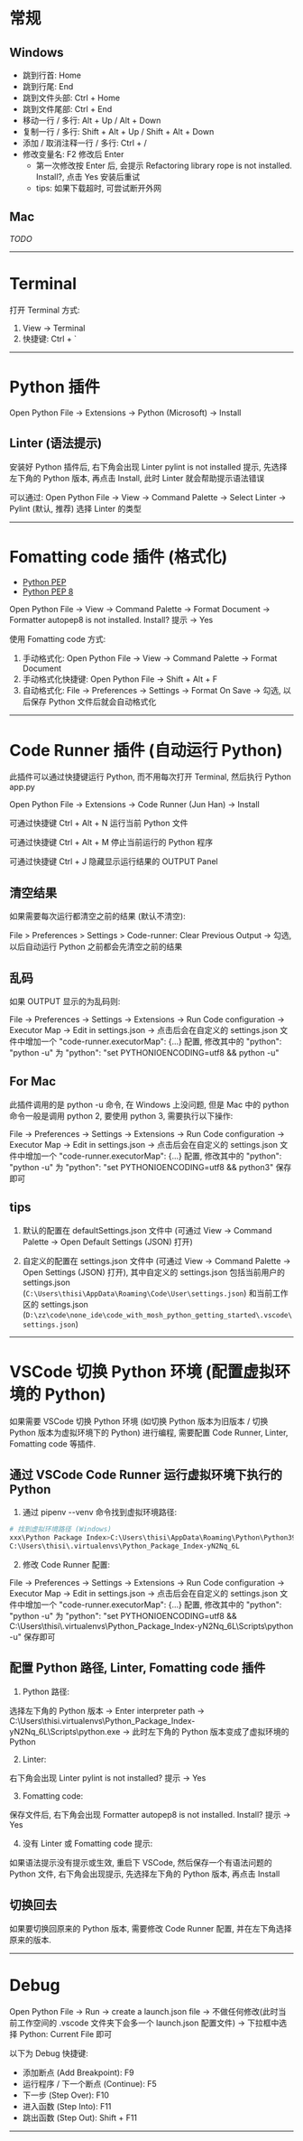 
# 常规

## Windows

- 跳到行首: Home
- 跳到行尾: End
- 跳到文件头部: Ctrl + Home
- 跳到文件尾部: Ctrl + End
- 移动一行 / 多行: Alt + Up / Alt + Down
- 复制一行 / 多行: Shift + Alt + Up / Shift + Alt + Down
- 添加 / 取消注释一行 / 多行: Ctrl + /
- 修改变量名: F2 修改后 Enter
  - 第一次修改按 Enter 后, 会提示 Refactoring library rope is not installed. Install?, 点击 Yes 安装后重试
  - tips: 如果下载超时, 可尝试断开外网

## Mac

_TODO_

---

# Terminal

打开 Terminal 方式:

1. View -> Terminal
2. 快捷键: Ctrl + `

---

# Python 插件

Open Python File -> Extensions -> Python (Microsoft) -> Install

## Linter (语法提示)

安装好 Python 插件后, 右下角会出现 Linter pylint is not installed 提示, 先选择左下角的 Python 版本, 再点击 Install, 此时 Linter 就会帮助提示语法错误

可以通过: Open Python File -> View -> Command Palette -> Select Linter -> Pylint (默认, 推荐) 选择 Linter 的类型

---

# Fomatting code 插件 (格式化)

- [Python PEP](https://www.python.org/dev/peps/)
- [Python PEP 8](https://www.python.org/dev/peps/pep-0008/)

Open Python File -> View -> Command Palette -> Format Document -> Formatter autopep8 is not installed. Install? 提示 -> Yes

使用 Fomatting code 方式:

1. 手动格式化: Open Python File -> View -> Command Palette -> Format Document
2. 手动格式化快捷键: Open Python File -> Shift + Alt + F
3. 自动格式化: File -> Preferences -> Settings -> Format On Save -> 勾选, 以后保存 Python 文件后就会自动格式化

---

# Code Runner 插件 (自动运行 Python)

此插件可以通过快捷键运行 Python, 而不用每次打开 Terminal, 然后执行 Python app.py

Open Python File -> Extensions -> Code Runner (Jun Han) -> Install

可通过快捷键 Ctrl + Alt + N 运行当前 Python 文件

可通过快捷键 Ctrl + Alt + M 停止当前运行的 Python 程序

可通过快捷键 Ctrl + J 隐藏显示运行结果的 OUTPUT Panel

## 清空结果

如果需要每次运行都清空之前的结果 (默认不清空):

File > Preferences > Settings > Code-runner: Clear Previous Output -> 勾选, 以后自动运行 Python 之前都会先清空之前的结果

## 乱码

如果 OUTPUT 显示的为乱码则:

File -> Preferences -> Settings -> Extensions -> Run Code configuration -> Executor Map -> Edit in settings.json -> 点击后会在自定义的 settings.json 文件中增加一个 "code-runner.executorMap": {...} 配置, 修改其中的 "python": "python -u" 为 "python": "set PYTHONIOENCODING=utf8 && python -u"

## For Mac

此插件调用的是 python -u 命令, 在 Windows 上没问题, 但是 Mac 中的 python 命令一般是调用 python 2, 要使用 python 3, 需要执行以下操作:

File -> Preferences -> Settings -> Extensions -> Run Code configuration -> Executor Map -> Edit in settings.json -> 点击后会在自定义的 settings.json 文件中增加一个 "code-runner.executorMap": {...} 配置, 修改其中的 "python": "python -u" 为 "python": "set PYTHONIOENCODING=utf8 && python3" 保存即可

## tips

1. 默认的配置在 defaultSettings.json 文件中 (可通过 View -> Command Palette -> Open Default Settings (JSON) 打开)

2. 自定义的配置在 settings.json 文件中 (可通过 View -> Command Palette -> Open Settings (JSON) 打开), 其中自定义的 settings.json 包括当前用户的 settings.json (`C:\Users\thisi\AppData\Roaming\Code\User\settings.json`) 和当前工作区的 settings.json (`D:\zz\code\none_ide\code_with_mosh_python_getting_started\.vscode\settings.json`)

---

# VSCode 切换 Python 环境 (配置虚拟环境的 Python)

如果需要 VSCode 切换 Python 环境 (如切换 Python 版本为旧版本 / 切换 Python 版本为虚拟环境下的 Python) 进行编程, 需要配置 Code Runner, Linter, Fomatting code 等插件.

## 通过 VSCode Code Runner 运行虚拟环境下执行的 Python

1. 通过 pipenv --venv 命令找到虚拟环境路径:

```bash
# 找到虚拟环境路径 (Windows)
xxx\Python Package Index>C:\Users\thisi\AppData\Roaming\Python\Python39\Scripts\pipenv --venv
C:\Users\thisi\.virtualenvs\Python_Package_Index-yN2Nq_6L
```

2. 修改 Code Runner 配置:

File -> Preferences -> Settings -> Extensions -> Run Code configuration -> Executor Map -> Edit in settings.json -> 点击后会在自定义的 settings.json 文件中增加一个 "code-runner.executorMap": {...} 配置, 修改其中的 "python": "python -u" 为 "python": "set PYTHONIOENCODING=utf8 && C:\\Users\\thisi\\.virtualenvs\\Python_Package_Index-yN2Nq_6L\\Scripts\\python -u" 保存即可

## 配置 Python 路径, Linter, Fomatting code 插件

1. Python 路径:

选择左下角的 Python 版本 -> Enter interpreter path -> C:\Users\thisi\.virtualenvs\Python_Package_Index-yN2Nq_6L\Scripts\python.exe -> 此时左下角的 Python 版本变成了虚拟环境的 Python

2. Linter:

右下角会出现 Linter pylint is not installed? 提示 -> Yes

3. Fomatting code:

保存文件后, 右下角会出现 Formatter autopep8 is not installed. Install? 提示 -> Yes

4. 没有 Linter 或 Fomatting code 提示:

如果语法提示没有提示或生效, 重启下 VSCode, 然后保存一个有语法问题的 Python 文件, 右下角会出现提示, 先选择左下角的 Python 版本, 再点击 Install

## 切换回去

如果要切换回原来的 Python 版本, 需要修改 Code Runner 配置, 并在左下角选择原来的版本.

---

# Debug

Open Python File -> Run -> create a launch.json file -> 不做任何修改(此时当前工作空间的 .vscode 文件夹下会多一个 launch.json 配置文件) -> 下拉框中选择 Python: Current File 即可

以下为 Debug 快捷键:
- 添加断点 (Add Breakpoint): F9
- 运行程序 / 下一个断点 (Continue): F5
- 下一步 (Step Over): F10
- 进入函数 (Step Into): F11
- 跳出函数 (Step Out): Shift + F11

---
